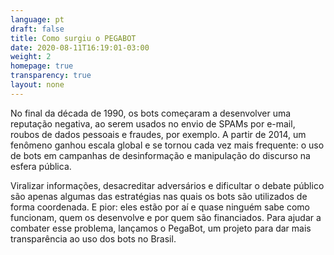 ```yaml
---
language: pt
draft: false
title: Como surgiu o PEGABOT
date: 2020-08-11T16:19:01-03:00
weight: 2
homepage: true
transparency: true
layout: none
---
```

No final da década de 1990, os bots começaram a desenvolver uma reputação negativa, ao serem usados no envio de SPAMs por e-mail, roubos de dados pessoais e fraudes, por exemplo. A partir de 2014, um fenômeno ganhou escala global e se tornou cada vez mais frequente: o uso de bots em campanhas de desinformação e manipulação do discurso na esfera pública.

Viralizar informações, desacreditar adversários e dificultar o debate público são apenas algumas das estratégias nas quais os bots são utilizados de forma coordenada. E pior: eles estão por aí e quase ninguém sabe como funcionam, quem os desenvolve e por quem são financiados. Para ajudar a combater esse problema, lançamos o PegaBot, um projeto para dar mais transparência ao uso dos bots no Brasil.